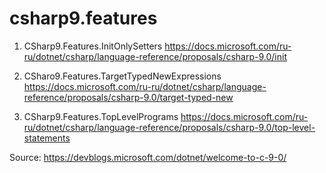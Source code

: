 # csharp9.features

1. CSharp9.Features.InitOnlySetters
https://docs.microsoft.com/ru-ru/dotnet/csharp/language-reference/proposals/csharp-9.0/init

2. CSharo9.Features.TargetTypedNewExpressions
https://docs.microsoft.com/ru-ru/dotnet/csharp/language-reference/proposals/csharp-9.0/target-typed-new

3. CSharp9.Features.TopLevelPrograms
https://docs.microsoft.com/ru-ru/dotnet/csharp/language-reference/proposals/csharp-9.0/top-level-statements

Source:
https://devblogs.microsoft.com/dotnet/welcome-to-c-9-0/
